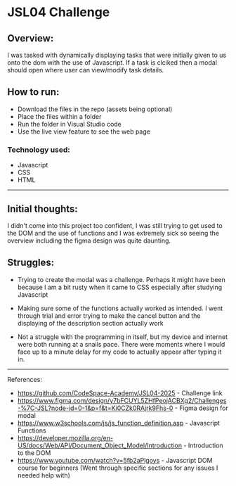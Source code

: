 # JSL04 Challenge

## Overview:
I was tasked with dynamically displaying tasks that were initially given to us onto the dom
with the use of Javascript. If a task is clciked then a modal should open where user can view/modify
task details.

## How to run:
* Download the files in the repo (assets being optional)
* Place the files within a folder
* Run the folder in Visual Studio code
* Use the live view feature to see the web page

### Technology used:
* Javascript
* CSS
* HTML

---

## Initial thoughts:
I didn't come into this project too confident, I was still trying to get used to the DOM and the use of functions
and I was extremely sick so seeing the overview including the figma design was quite daunting.

## Struggles:
* Trying to create the modal was a challenge. Perhaps it might have been because I am a bit rusty when it came to 
CSS especially after studying Javascript

* Making sure some of the functions actually worked as intended. I went through trial and error trying to make the 
cancel button and the displaying of the description section actually work

* Not a struggle with the programming in itself, but my device and internet were both running at a snails pace. There
were moments where I would face up to a minute delay for my code to actually appear after typing it in. 

---

References:
* https://github.com/CodeSpace-Academy/JSL04-2025 - Challenge link
* https://www.figma.com/design/y7bFCUYL5ZHfPeojACBXg2/Challenges-%7C-JSL?node-id=0-1&p=f&t=Ki0CZk0RAjrk9Fhs-0 - Figma design for modal
* https://www.w3schools.com/js/js_function_definition.asp - Javascript Functions
* https://developer.mozilla.org/en-US/docs/Web/API/Document_Object_Model/Introduction - Introduction to the DOM
* https://www.youtube.com/watch?v=5fb2aPlgoys - Javascript DOM course for beginners (Went through specific sections for any issues I needed help with)

